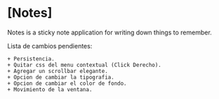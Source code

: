 [Notes]
=====

Notes is a sticky note application for writing down things to remember.

Lista de cambios pendientes:
```
+ Persistencia.
+ Quitar css del menu contextual (Click Derecho).
+ Agregar un scrollbar elegante.
+ Opcion de cambiar la tipografia.
+ Opcion de cambiar el color de fondo.
+ Movimiento de la ventana.
```
